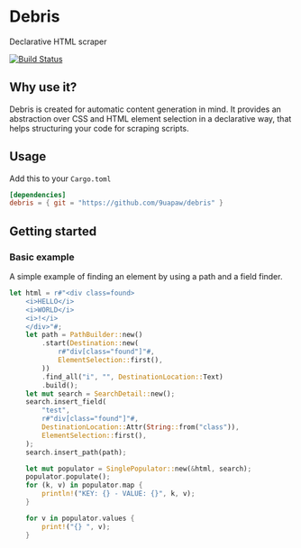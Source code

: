 # Debris

Declarative HTML scraper

[![Build Status](https://travis-ci.com/9uapaw/debris.svg?branch=master)](https://travis-ci.com/9uapaw/debris)

## Why use it?

Debris is created for automatic content generation in mind. It provides an abstraction over CSS and HTML element selection in a declarative way, that helps structuring your code for scraping scripts.

## Usage

Add this to your `Cargo.toml`

```toml
[dependencies]
debris = { git = "https://github.com/9uapaw/debris" }
```

## Getting started

### Basic example

A simple example of finding an element by using a path and a field finder.

```rust
let html = r#"<div class=found>
    <i>HELLO</i>
    <i>WORLD</i>
    <i>!</i>
    </div>"#;
    let path = PathBuilder::new()
        .start(Destination::new(
            r#"div[class="found"]"#,
            ElementSelection::first(),
        ))
        .find_all("i", "", DestinationLocation::Text)
        .build();
    let mut search = SearchDetail::new();
    search.insert_field(
        "test",
        r#"div[class="found"]"#,
        DestinationLocation::Attr(String::from("class")),
        ElementSelection::first(),
    );
    search.insert_path(path);

    let mut populator = SinglePopulator::new(&html, search);
    populator.populate();
    for (k, v) in populator.map {
        println!("KEY: {} - VALUE: {}", k, v);
    }

    for v in populator.values {
        print!("{} ", v);
    }
```


